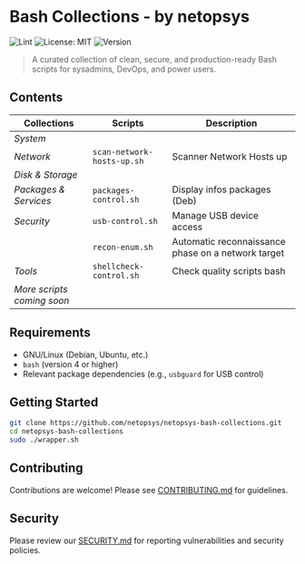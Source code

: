 # Bash Collections - by netopsys

![Lint](https://github.com/netopsys/netopsys-bash-collections/actions/workflows/lint.yml/badge.svg?style=flat-square&logoColor=white)
![License: MIT](https://img.shields.io/badge/License-MIT-blue.svg?style=flat-square&logo=opensourceinitiative&logoColor=white)
![Version](https://img.shields.io/badge/version-0.13.0-blue.svg?style=flat-square&logoColor=white)

> A curated collection of clean, secure, and production-ready Bash scripts for sysadmins, DevOps, and power users.

## Contents

| Collections                 | Scripts                    | Description                                                            |
|-----------------------------|----------------------------|------------------------------------------------------------------------| 
| *System*                    |                            |                                                                        |
| *Network*                   | `scan-network-hosts-up.sh` | Scanner Network Hosts up                                               |
| *Disk & Storage*            |                            |                                                                        |
| *Packages & Services*       | `packages-control.sh`      | Display infos packages (Deb)                                           |
| *Security*                  | `usb-control.sh`           | Manage USB device access                                               |
|                             | `recon-enum.sh`            | Automatic reconnaissance phase on a network target                     |
| *Tools*                     | `shellcheck-control.sh`    | Check quality scripts bash                                             |
| _More scripts coming soon_  |                            |                                                                        |

## Requirements

- GNU/Linux (Debian, Ubuntu, etc.)
- `bash` (version 4 or higher)
- Relevant package dependencies (e.g., `usbguard` for USB control)

## Getting Started

```bash
git clone https://github.com/netopsys/netopsys-bash-collections.git
cd netopsys-bash-collections 
sudo ./wrapper.sh
```
## Contributing

Contributions are welcome! Please see [CONTRIBUTING.md](https://github.com/netopsys/netopsys-bash-collections/blob/main/CONTRIBUTING.md) for guidelines.

## Security

Please review our [SECURITY.md](https://github.com/netopsys/netopsys-bash-collections/blob/main/SECURITY.md) for reporting vulnerabilities and security policies.